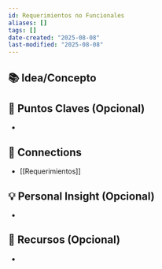 ```yaml
---
id: Requerimientos no Funcionales
aliases: []
tags: []
date-created: "2025-08-08"
last-modified: "2025-08-08"
---
```




## 📚 Idea/Concepto 


## 📌 Puntos Claves (Opcional)
- 

## 🔗 Connections
- [[Requerimientos]]

## 💡 Personal Insight (Opcional)
- 
## 🧾 Recursos (Opcional)
- 

